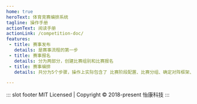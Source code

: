 ```yaml
---
home: true
heroText: 体育竞赛编排系统
tagline: 操作手册
actionText: 阅读手册
actionLink: /competition-doc/
features: 
 - title: 赛事发布
   details: 是赛事流程的第一步
 - title: 赛事报名
   details: 分为两部分，创建比赛组别和比赛报名
 - title: 赛事编排
   details: 共分为5个步骤，操作上实际包含了 比赛阶段配置、比赛分组、确定对阵框架、确定场次秩序4个关键步骤。

---
```


::: slot footer
MIT Licensed | Copyright © 2018-present 怡康科技
:::
